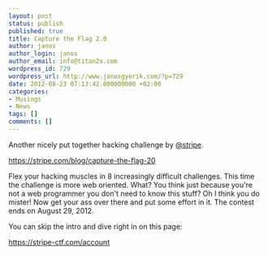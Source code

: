 ```yaml
---
layout: post
status: publish
published: true
title: Capture the Flag 2.0
author: janos
author_login: janos
author_email: info@titan2x.com
wordpress_id: 729
wordpress_url: http://www.janosgyerik.com/?p=729
date: 2012-08-23 07:13:42.000000000 +02:00
categories:
- Musings
- News
tags: []
comments: []
---
```

Another nicely put together hacking challenge by <a href="http://twitter.com/stripe">@stripe</a>.

<a href="https://stripe.com/blog/capture-the-flag-20">https://stripe.com/blog/capture-the-flag-20</a>

Flex your hacking muscles in 8 increasingly difficult challenges. This time the challenge is more web oriented. What? You think just because you're not a web programmer you don't need to know this stuff? Oh I think you do mister! Now get your ass over there and put some effort in it. The contest ends on August 29, 2012.

You can skip the intro and dive right in on this page:

<a href="https://stripe-ctf.com/account">https://stripe-ctf.com/account</a>
